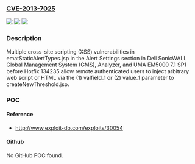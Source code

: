 ### [CVE-2013-7025](https://cve.mitre.org/cgi-bin/cvename.cgi?name=CVE-2013-7025)
![](https://img.shields.io/static/v1?label=Product&message=n%2Fa&color=blue)
![](https://img.shields.io/static/v1?label=Version&message=n%2Fa&color=blue)
![](https://img.shields.io/static/v1?label=Vulnerability&message=n%2Fa&color=brighgreen)

### Description

Multiple cross-site scripting (XSS) vulnerabilities in ematStaticAlertTypes.jsp in the Alert Settings section in Dell SonicWALL Global Management System (GMS), Analyzer, and UMA EM5000 7.1 SP1 before Hotfix 134235 allow remote authenticated users to inject arbitrary web script or HTML via the (1) valfield_1 or (2) value_1 parameter to createNewThreshold.jsp.

### POC

#### Reference
- http://www.exploit-db.com/exploits/30054

#### Github
No GitHub POC found.

